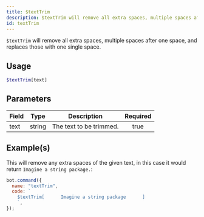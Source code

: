 ```yaml
---
title: $textTrim
description: $textTrim will remove all extra spaces, multiple spaces after one space, and replaces those with one single space.
id: textTrim
---
```


`$textTrim` will remove all extra spaces, multiple spaces after one space, and replaces those with one single space.

## Usage

```php
$textTrim[text]
```

## Parameters

| Field | Type   | Description             | Required |
| ----- | ------ | ----------------------- | :------: |
| text  | string | The text to be trimmed. |   true   |

## Example(s)

This will remove any extra spaces of the given text, in this case it would return `Imagine a string package.`:

```javascript
bot.command({
  name: "textTrim",
  code: `
    $textTrim[      Imagine a string package      ]
    `,
});
```
